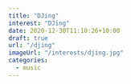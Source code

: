 ```yaml
---
title: "DJing"
interest: "DJing"
date: 2020-12-30T11:10:26+10:00
draft: true
url: "/djing"
imageUrl: "/interests/djing.jpg"
categories:
  - music
---
```

